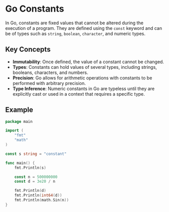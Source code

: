 # Go Constants

In Go, constants are fixed values that cannot be altered during the execution of a program. They are defined using the `const` keyword and can be of types such as `string`, `boolean`, `character`, and numeric types.

## Key Concepts

- **Immutability**: Once defined, the value of a constant cannot be changed.
- **Types**: Constants can hold values of several types, including strings, booleans, characters, and numbers.
- **Precision**: Go allows for arithmetic operations with constants to be performed with arbitrary precision.
- **Type Inference**: Numeric constants in Go are typeless until they are explicitly cast or used in a context that requires a specific type.

## Example

```go
package main

import (
    "fmt"
    "math"
)

const s string = "constant"

func main() {
    fmt.Println(s)

    const n = 500000000
    const d = 3e20 / n

    fmt.Println(d)
    fmt.Println(int64(d))
    fmt.Println(math.Sin(n))
}
```
